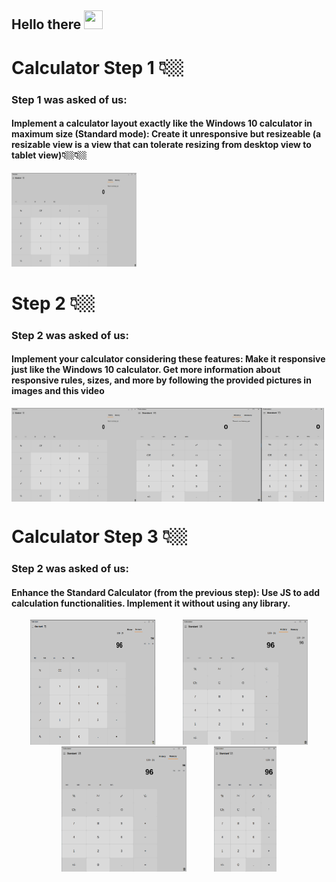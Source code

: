 <h2>
    Hello there
    <img src="https://media.tenor.com/3zYTjSu1N9AAAAAi/kenobi-pog.gif" width="30px" height="30px" />
</h2>

# Calculator Step 1 👇🏼
<h3>Step 1 was asked of us:</h3>
<h4>Implement a calculator layout exactly like the Windows 10 calculator in maximum size (Standard mode):
Create it unresponsive but resizeable (a resizable view is a view that can tolerate resizing from desktop view to tablet view)👇🏼👇🏼</h4>
 <img src="Picture/Step 1/Step 1 calculator photo .png" width="200" height="150" />

# Step 2 👇🏼
<h3>Step 2 was asked of us:</h3>
<h4>Implement your calculator considering these features:
Make it responsive just like the Windows 10 calculator.
Get more information about responsive rules, sizes, and more by following the provided pictures in images and this video</h4>
<div style="display:flex;">
    <img src="Picture/Step 2/Step 2 calculator photo .png" width="200" height="150"/>
    <img src="Picture/Step 2/Step 2 calculator photo.png" alt="Calculator Step 2" width="200" height="150"/>
    <img src="Picture/Step 2/Step 2  calculator photo.png" alt="Calculator Step 2" width="100" height="150"/>
  </div>

# Calculator Step  3 👇🏼
<h3>Step 2 was asked of us:</h3>
<h4>Enhance the Standard Calculator (from the previous step):
Use JS to add calculation functionalities.
Implement it without using any library.</h4>
<div align="center">
  <img src="/Picture/Step 3/FullScreen Step 3.png" width="200" height="200" hspace="20">
  <img src="/Picture/Step 3/Histoy Step 3.png" width="200" height="200" hspace="20">
  <img src="/Picture/Step 3/memory Step 3.png" width="200" height="200" hspace="20">
  <img src="/Picture/Step 3/screen 500 px.png" width="100" height="200" hspace="20">
</div>

